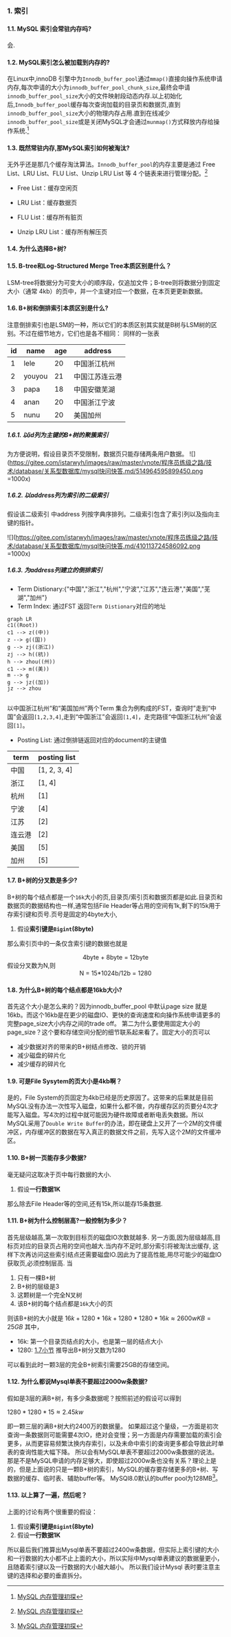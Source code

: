 ### 1. 索引
#### 1.1. MySQL 索引会常驻内存吗?
会.
#### 1.2. MySQL索引怎么被加载到内存的?
在Linux中,innoDB 引擎中为`Innodb_buffer_pool`通过`mmap()`直接向操作系统申请内存,每次申请的大小为`innodb_buffer_pool_chunk_size`,最终会申请`innodb_buffer_pool_size`大小的文件映射段动态内存.以上初始化后,`Innodb_buffer_pool`缓存每次查询加载的目录页和数据页,直到`innodb_buffer_pool_size`大小的物理内存占用.直到在线减少`innodb_buffer_pool_size`或是关闭MySQL才会通过`munmap()`方式释放内存给操作系统.[^mysql_memory]
#### 1.3. 既然常驻内存,那MySQL索引如何被淘汰?
无外乎还是那几个缓存淘汰算法。`Innodb_buffer_pool`的内存主要是通过 Free List、LRU List、FLU List、Unzip LRU List 等 4 个链表来进行管理分配。[^mysql_memory]

- Free List：缓存空闲页

-  LRU  List：缓存数据页

- FLU  List：缓存所有脏页

- Unzip   LRU List：缓存所有解压页

[^mysql_memory]: [ MySQL 内存管理初探](https://mp.weixin.qq.com/s/jlFueo-WnR3gILR38uzeIg)

#### 1.4. 为什么选择B+树?
#### 1.5. B-tree和Log-Structured Merge Tree本质区别是什么？
LSM-tree将数据分为可变大小的顺序段，仅追加文件；B-tree则将数据分到固定大小（通常 4kb）的页中，并一个主键对应一个数据，在本页更更新数据。
#### 1.6. B+树和倒排索引本质区别是什么?
注意倒排索引也是LSM的一种，所以它们的本质区别其实就是B树与LSM树的区别。不过在细节地方，它们也是各不相同：
同样的一张表

| id  |  name  | age |   address    |
| --- | ------ | --- | ------------ |
| 1   | lele   | 20  | 中国浙江杭州   |
| 2   | youyou | 21  | 中国江苏连云港 |
| 3   | papa   | 18  | 中国安徽芜湖   |
| 4   | anan   | 20  | 中国浙江宁波   |
| 5   | nunu   | 20  | 美国加州      |

##### 1.6.1. 以id列为主键的B+树的聚簇索引
为方便说明，假设目录页不受限制，数据页只能存储两条用户数据。
![](https://gitee.com/istarwyh/images/raw/master/vnote/程序员练级之路/技术/database/关系型数据库/mysql快问快答.md/514964595899450.png =1000x)

##### 1.6.2. 以address列为索引的二级索引
假设该二级索引 中address 列按字典序排列。二级索引包含了索引列以及指向主键的指针。

![](https://gitee.com/istarwyh/images/raw/master/vnote/程序员练级之路/技术/database/关系型数据库/mysql快问快答.md/410113724586092.png =1000x)

##### 1.6.3. 为address列建立的倒排索引
- Term Distionary:{"中国","浙江","杭州","宁波","江苏","连云港","美国","芜湖","加州"}
- Term Index: 通过FST 返回`Term Distionary`对应的地址


```mermaid
graph LR
c1((Root))
c1 --> z((中))
z --> g((国))
g --> zj((浙江))
zj --> h((杭))
h --> zhou((州))
c1 --> m((美))
m --> g
g --> jz((加))
jz --> zhou


```


以中国浙江杭州“和“美国加州”两个Term 集合为例构成的FST，查询时”走到“中国”会返回`[1,2,3,4]`,走到“中国浙江”会返回`[1,4]`，走完路径“中国浙江杭州”会返回`[1]`。

- Posting List: 通过倒排链返回对应的document的主键值

| term  | posting list |
| ----- | ------------ |
| 中国   | [1, 2, 3, 4] |
| 浙江   | [1, 4]       |
| 杭州   | [1]          |
| 宁波   | [4]          |
| 江苏   | [2]          |
| 连云港 | [2]          |
| 美国   | [5]          |
| 加州   | [5]          |

####  1.7. <span id= "1.7">B+树的分叉数是多少? </span>
B+树的每个结点都是一个`16k`大小的页,目录页/索引页和数据页都是如此.目录页和数据页的数据结构也一样,通常包括File Header等占用的空间有1k,剩下的15k用于存索引键和页号.页号是固定的4byte大小,
1.  假设**索引键是`Bigint`(8byte)**

那么索引页中的一条仅含索引键的数据也就是
<center>4byte + 8byte = 12byte</center>
假设分叉数为N,则
<center>N = 15*1024b/12b = 1280</center>

<span id='1.5'></span>

#### 1.8. 为什么B+树的每个结点都是16kb大小?
首先这个大小是怎么来的？因为innodb_buffer_pool 中默认page size 就是16kb。而这个16kb是在更少的磁盘IO、更快的查询速度和向操作系统申请更多的完整page_size大小内存之间的trade off。
第二为什么要使用固定大小的page_size？这个要和存储空间分配的细节联系起来看了。固定大小的页可以

- 减少数据对齐的带来的B+树结点修改、锁的开销
- 减少磁盘的碎片化
- 减少缓存的碎片化
#### 1.9. 可是File Sysytem的页大小是4kb啊？
是的，File System的页固定为4kb已经是历史原因了。这带来的后果就是目前MySQL没有办法一次性写入磁盘，如果什么都不做，内存缓存区的页要分4次才能写入磁盘。写4次的过程中就可能因为硬件故障或者断电丢失数据。所以MySQL采用了`Double Write Buffer`的办法，即在硬盘上又开了一个2M的文件缓冲区，内存缓冲区的数据在写入真正的数据文件之前，先写入这个2M的文件缓冲区。
#### 1.10. B+树一页能存多少数据?
毫无疑问这取决于页中每行数据的大小.
1. 假设**一行数据1K**

那么除去File Header等的空间,还有15k,所以能存15条数据.
#### 1.11. B+树为什么控制层高?一般控制为多少？
首先层级越高,第一次取到目标页的磁盘IO次数就越多.
另一方面,因为层级越高,目标页对应的目录页占用的空间也越大.当内存不足时,部分索引将被淘汰出缓存, 这样下次再访问这些索引结点还需要磁盘IO.因此为了提高性能,用尽可能少的磁盘IO获取页,必须控制层高.
当
1. 只有一棵B+树
2. B+树的层级是3
3. 这颗树是一个完全N叉树
4. 该B+树的每个结点都是`16k`大小的页

则该B+树的大小就是
$16 k + 1280*16k + 1280*1280*16k \approx 2600w KB = 25 GB$
其中，

- 16k: 第一个目录页结点的大小，也是第一层的结点大小
- 1280: [1.7小节](#1.7) 推导出B+树分叉数为1280

可以看到此时一颗3层的完全B+树索引需要25GB的存储空间。

#### 1.12. 为什么都说Mysql单表不要超过2000w条数据?
假如是3层的满B+树，有多少条数据呢？按照前述的假设可以得到

$1280*1280*15 \approx 2.45kw$

即一颗三层的满B+树大约2400万的数据量。
如果超过这个量级，一方面是初次查询一条数据则可能需要4次IO，绝对会变慢；另一方面是内存需要加载的索引会更多，从而更容易频繁汰换内存索引，以及未命中索引的查询更多都会导致此时单表的查询性能大幅下降。
所以会有MySQL单表不要超过2000w条数据的说法。
那是不是MySQL申请的内存足够大，即使超过2000w条也没有关系？理论上是的，但是上面说的只是一颗B+树的索引，MySQL的缓存要存储更多的B+树、写数据的缓存、临时表、辅助buffer等。 MySQl8.0默认的buffer pool为128MB[^mysql_memory]。

[^mysql_memory]:[MySQL8.0之内存消耗关键因素](https://cloud.tencent.com/developer/article/1800973)

#### 1.13. 以上算了一遍，然后呢？
上面的讨论有两个很重要的假设：

1.  假设**索引键是`Bigint`(8byte)**
2.  假设**一行数据1K**

所以最后我们推算出Mysql单表不要超过2400w条数据，但实际上索引键的大小和一行数据的大小都不止上面的大小，所以实际中Mysql单表建议的数据量更小，且随着索引键以及一行数据的大小越大越小。
所以我们设计Mysql 表时要注意主键的选择和必要的垂直拆分。